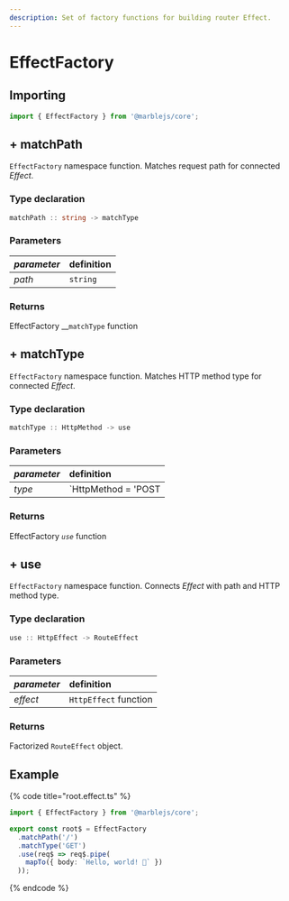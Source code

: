 ```yaml
---
description: Set of factory functions for building router Effect.
---
```


# EffectFactory

## **Importing**

```typescript
import { EffectFactory } from '@marblejs/core';
```

## + **matchPath**

`EffectFactory` namespace function. Matches request path for connected _Effect_.

### **Type declaration**

```typescript
matchPath :: string -> matchType
```

### **Parameters**

| _parameter_ | definition |
| :--- | :--- |
| _path_ | `string` |

### Returns

EffectFactory __`matchType` function

## + **matchType**

`EffectFactory` namespace function. Matches HTTP method type for connected _Effect_.

### **Type declaration**

```typescript
matchType :: HttpMethod -> use
```

### **Parameters**

| _parameter_ | definition |
| :--- | :--- |
| _type_ | `HttpMethod = 'POST | 'PUT' | 'PATCH' | 'GET' | 'HEAD' | 'DELETE' | 'CONNECT' | 'OPTIONS' | 'TRACE' | '*'` |

### Returns

EffectFactory _`use`_ function

## + **use**

`EffectFactory` namespace function. Connects _Effect_ with path and HTTP method type.

### **Type declaration**

```typescript
use :: HttpEffect -> RouteEffect
```

### **Parameters**

| _parameter_ | definition |
| :--- | :--- |
| _effect_ | `HttpEffect` function |

### Returns

Factorized `RouteEffect` object.

## Example

{% code title="root.effect.ts" %}
```typescript
import { EffectFactory } from '@marblejs/core';

export const root$ = EffectFactory
  .matchPath('/')
  .matchType('GET')
  .use(req$ => req$.pipe(
    mapTo({ body: `Hello, world! 👻` })
  ));
```
{% endcode %}



